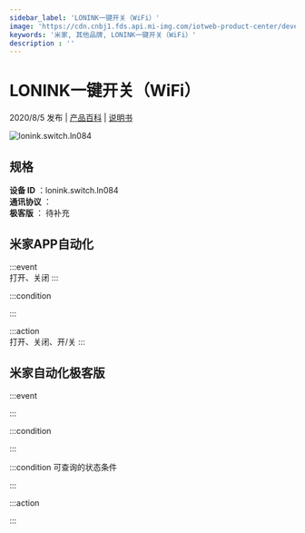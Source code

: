 ```yaml
---
sidebar_label: 'LONINK一键开关（WiFi）'
image: 'https://cdn.cnbj1.fds.api.mi-img.com/iotweb-product-center/developer_1585534521152X4uGa4Em.png?GalaxyAccessKeyId=AKVGLQWBOVIRQ3XLEW&Expires=9223372036854775807&Signature=HH9iOCrYndtyzBDZblMGRiBP3Hk='
keywords: '米家, 其他品牌, LONINK一键开关（WiFi）'
description : ''
---
```

# LONINK一键开关（WiFi）

2020/8/5 发布 | [产品百科](https://home.mi.com/webapp/content/baike/product/index.html?model=lonink.switch.ln084/) | [说明书](https://home.mi.com/views/introduction.html?model=lonink.switch.ln084&region=cn)

![lonink.switch.ln084](https://cdn.cnbj1.fds.api.mi-img.com/iotweb-product-center/developer_1585534521152X4uGa4Em.png?GalaxyAccessKeyId=AKVGLQWBOVIRQ3XLEW&Expires=9223372036854775807&Signature=HH9iOCrYndtyzBDZblMGRiBP3Hk=)

## 规格  
> 
**设备 ID** ：lonink.switch.ln084  
**通讯协议** ：  
**极客版**  ： 待补充 


## 米家APP自动化  

:::event  
打开、关闭
:::

:::condition  

:::

:::action   
打开、关闭、开/关
:::

## 米家自动化极客版  

:::event  

:::

:::condition  

:::

:::condition 可查询的状态条件  

:::

:::action  

:::

        
